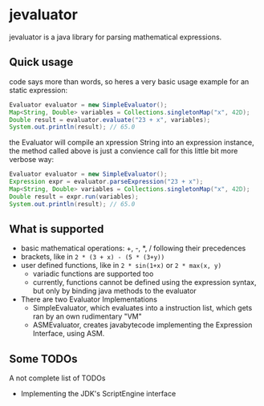 # jevaluator

jevaluator is a java library for parsing mathematical expressions.

## Quick usage

code says more than words, so heres a very basic usage example for an static expression:

```java
Evaluator evaluator = new SimpleEvaluator();
Map<String, Double> variables = Collections.singletonMap("x", 42D);
Double result = evaluator.evaluate("23 + x", variables);
System.out.println(result); // 65.0
```

the Evaluator will compile an xpression String into an expression instance, the method called above is just a 
convience call for this little bit more verbose way:

```java
Evaluator evaluator = new SimpleEvaluator();
Expression expr = evaluator.parseExpression("23 + x");
Map<String, Double> variables = Collections.singletonMap("x", 42D);
Double result = expr.run(variables);
System.out.println(result); // 65.0
```

## What is supported

* basic mathematical operations: +, -, *, / following their precedences
* brackets, like in ```2 * (3 + x) - (5 * (3+y))```
* user defined functions, like in ```2 * sin(1+x)``` or ```2 * max(x, y)```
  * variadic functions are supported too
  * currently, functions cannot be defined using the expression syntax, but only by binding java methods to the evaluator
* There are two Evaluator Implementations
  * SimpleEvaluator, which evaluates into a instruction list, which gets ran by an own rudimentary "VM"
  * ASMEvaluator, creates javabytecode implementing the Expression Interface, using ASM.
  
## Some TODOs

A not complete list of TODOs
 * Implementing the JDK's ScriptEngine interface
